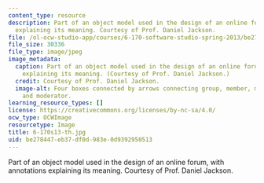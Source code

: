 ```yaml
---
content_type: resource
description: Part of an object model used in the design of an online forum, with annotations
  explaining its meaning. Courtesy of Prof. Daniel Jackson.
file: /ol-ocw-studio-app/courses/6-170-software-studio-spring-2013/be278447eb37df0d983e0d9392950513_6-170s13-th.jpg
file_size: 30336
file_type: image/jpeg
image_metadata:
  caption: Part of an object model used in the design of an online forum, with annotations
    explaining its meaning. (Courtesy of Prof. Daniel Jackson.)
  credit: Courtesy of Prof. Daniel Jackson.
  image-alt: Four boxes connected by arrows connecting group, member, moderated group,
    and moderator.
learning_resource_types: []
license: https://creativecommons.org/licenses/by-nc-sa/4.0/
ocw_type: OCWImage
resourcetype: Image
title: 6-170s13-th.jpg
uid: be278447-eb37-df0d-983e-0d9392950513
---
```

Part of an object model used in the design of an online forum, with annotations explaining its meaning. Courtesy of Prof. Daniel Jackson.
